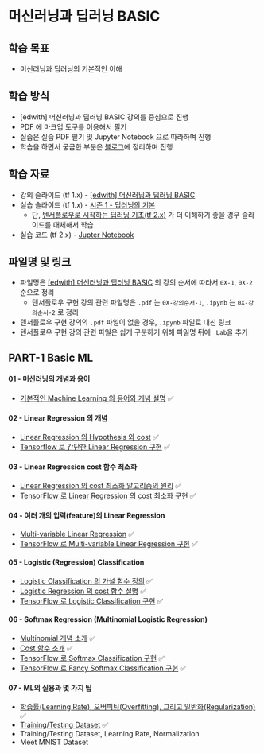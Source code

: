 # 머신러닝과 딥러닝 BASIC

## 학습 목표

- 머신러닝과 딥러닝의 기본적인 이해

## 학습 방식

- [edwith] 머신러닝과 딥러닝 BASIC 강의를 중심으로 진행
- PDF 에 마크업 도구를 이용해서 필기
- 실습은 실습 PDF 필기 및 Jupyter Notebook 으로 따라하며 진행
- 학습을 하면서 궁금한 부분은 [블로그](https://wnsah052.tistory.com/category/Studying/ML)에 정리하며 진행

## 학습 자료

- 강의 슬라이드 (tf 1.x) - [[edwith] 머신러닝과 딥러닝 BASIC](https://www.edwith.org/others26/)
- 실습 슬라이드 (tf 1.x) - [시즌 1 - 딥러닝의 기본](http://hunkim.github.io/ml/)
  - 단, [텐서플로우로 시작하는 딥러닝 기초(tf 2.x)](https://www.edwith.org/boostcourse-dl-tensorflow) 가 더 이해하기 좋을 경우 슬라이드를 대체해서 학습
- 실습 코드 (tf 2.x) - [Jupter Notebook](https://github.com/deeplearningzerotoall/TensorFlow/tree/master/tf_2.x)

## 파일명 및 링크

- 파일명은 [[edwith] 머신러닝과 딥러닝 BASIC](https://www.edwith.org/others26/) 의 강의 순서에 따라서 `0X-1`, `0X-2` 순으로 정리
  - 텐서플로우 구현 강의 관련 파일명은 `.pdf` 는 `0X-강의순서-1`, `.ipynb` 는 `0X-강의순서-2` 로 정리
- 텐서플로우 구현 강의의 `.pdf` 파일이 없을 경우, `.ipynb` 파일로 대신 링크
- 텐서플로우 구현 강의 관련 파일은 쉽게 구분하기 위해 파일명 뒤에 `_Lab`을 추가

## PART-1 Basic ML

#### 01 - 머신러닝의 개념과 용어

- [기본적인 Machine Learning 의 용어와 개념 설명](https://github.com/jum0/MachineLearningAndDeepLearningBasic/tree/master/Part-1_Basic_Machine_Learning/01/01_Machine_Learning_Basic.pdf) ✅

#### 02 - Linear Regression 의 개념

- [Linear Regression 의 Hypothesis 와 cost](https://github.com/jum0/MachineLearningAndDeepLearningBasic/tree/master/Part-1_Basic_Machine_Learning/02/02-1_Linear_Regression.pdf) ✅
- [Tensorflow 로 간단한 Linear Regression 구현](https://github.com/jum0/MachineLearningAndDeepLearningBasic/tree/master/Part-1_Basic_Machine_Learning/02/02-2-1_Linear_Regression_Lab.pdf) ✅

#### 03 - Linear Regression cost 함수 최소화

- [Linear Regression 의 cost 최소화 알고리즘의 원리](https://github.com/jum0/MachineLearningAndDeepLearningBasic/tree/master/Part-1_Basic_Machine_Learning/03/03-1_Minimizing_Cost.pdf) ✅
- [TensorFlow 로 Linear Regression 의 cost 최소화 구현](https://github.com/jum0/MachineLearningAndDeepLearningBasic/tree/master/Part-1_Basic_Machine_Learning/03/03-2-1_Minimizing_Cost_Lab.pdf) ✅

#### 04 - 여러 개의 입력(feature)의 Linear Regression

- [Multi-variable Linear Regression](https://github.com/jum0/MachineLearningAndDeepLearningBasic/tree/master/Part-1_Basic_Machine_Learning/04/04-1_Multi-variable_Linear_Regression.pdf) ✅
- [TensorFlow 로 Multi-variable Linear Regression 구현](https://github.com/jum0/MachineLearningAndDeepLearningBasic/tree/master/Part-1_Basic_Machine_Learning/04/04-2-1_Multi-variable_Linear_Regression_Lab.pdf) ✅

#### 05 - Logistic (Regression) Classification

- [Logistic Classification 의 가설 함수 정의](https://github.com/jum0/MachineLearningAndDeepLearningBasic/tree/master/Part-1_Basic_Machine_Learning/05/05-1_Logistic_Regression:Classification_Hypothesis_Function.pdf) ✅
- [Logistic Regression 의 cost 함수 설명](https://github.com/jum0/MachineLearningAndDeepLearningBasic/tree/master/Part-1_Basic_Machine_Learning/05/05-2_Logistic_Regression:Classification_Cost_Function.pdf) ✅
- [TensorFlow 로 Logistic Classification 구현](https://github.com/jum0/MachineLearningAndDeepLearningBasic/tree/master/Part-1_Basic_Machine_Learning/05/05-3-2_Logistic_Regression:Classification_Lab.ipynb) ✅

#### 06 - Softmax Regression (Multinomial Logistic Regression)

- [Multinomial 개념 소개](https://github.com/jum0/MachineLearningAndDeepLearningBasic/tree/master/Part-1_Basic_Machine_Learning/06/06-1_Multinomial_Classification.pdf) ✅
- [Cost 함수 소개](https://github.com/jum0/MachineLearningAndDeepLearningBasic/tree/master/Part-1_Basic_Machine_Learning/06/06-2_Softmax_and_Cost_Function.pdf) ✅ 
- [TensorFlow 로 Softmax Classification 구현](https://github.com/jum0/MachineLearningAndDeepLearningBasic/tree/master/Part-1_Basic_Machine_Learning/06/06-3-1_Softmax_Classifier_Lab.pdf) ✅
- [TensorFlow 로 Fancy Softmax Classification 구현](https://github.com/jum0/MachineLearningAndDeepLearningBasic/tree/master/Part-1_Basic_Machine_Learning/06/06-4-1_Fancy_Softmax_Classifier_Lab.pdf) ✅

#### 07 - ML의 실용과 몇 가지 팁

- [학습률(Learning Rate), 오버피팅(Overfitting), 그리고 일반화(Regularization)](https://github.com/jum0/MachineLearningAndDeepLearningBasic/tree/master/Part-1_Basic_Machine_Learning/07/07-1_Learning_Rate_Overfitting_Regularization.pdf) ✅
- [Training/Testing Dataset](https://github.com/jum0/MachineLearningAndDeepLearningBasic/tree/master/Part-1_Basic_Machine_Learning/07/07-2_Training/Testing_Dataset.pdf) ✅
- Training/Testing Dataset, Learning Rate, Normalization
- Meet MNIST Dataset